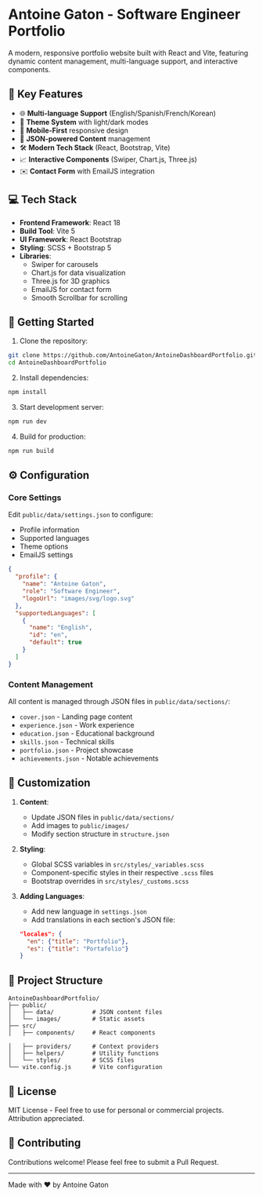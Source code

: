 # Antoine Gaton - Software Engineer Portfolio

A modern, responsive portfolio website built with React and Vite, featuring dynamic content management, multi-language support, and interactive components.

## 🌟 Key Features

- 🌐 **Multi-language Support** (English/Spanish/French/Korean)
- 🎨 **Theme System** with light/dark modes
- 📱 **Mobile-First** responsive design
- 📂 **JSON-powered Content** management
- 🛠 **Modern Tech Stack** (React, Bootstrap, Vite)
- 📈 **Interactive Components** (Swiper, Chart.js, Three.js)
- ✉️ **Contact Form** with EmailJS integration

## 💻 Tech Stack

- **Frontend Framework**: React 18
- **Build Tool**: Vite 5
- **UI Framework**: React Bootstrap 
- **Styling**: SCSS + Bootstrap 5
- **Libraries**: 
  - Swiper for carousels
  - Chart.js for data visualization
  - Three.js for 3D graphics
  - EmailJS for contact form
  - Smooth Scrollbar for scrolling

## 🚀 Getting Started

1. Clone the repository:

```bash
git clone https://github.com/AntoineGaton/AntoineDashboardPortfolio.git
cd AntoineDashboardPortfolio
```


2. Install dependencies:

```bash
npm install
```

3. Start development server:

```bash
npm run dev
```

4. Build for production:

```bash
npm run build
```

## ⚙️ Configuration

### Core Settings
Edit `public/data/settings.json` to configure:
- Profile information
- Supported languages
- Theme options
- EmailJS settings

```json
{
  "profile": {
    "name": "Antoine Gaton",
    "role": "Software Engineer",
    "logoUrl": "images/svg/logo.svg"
  },
  "supportedLanguages": [
    {
      "name": "English",
      "id": "en",
      "default": true
    }
  ]
}
```

### Content Management
All content is managed through JSON files in `public/data/sections/`:

- `cover.json` - Landing page content
- `experience.json` - Work experience
- `education.json` - Educational background
- `skills.json` - Technical skills
- `portfolio.json` - Project showcase
- `achievements.json` - Notable achievements

## 🎨 Customization

1. **Content**: 
   - Update JSON files in `public/data/sections/`
   - Add images to `public/images/`
   - Modify section structure in `structure.json`

2. **Styling**:
   - Global SCSS variables in `src/styles/_variables.scss`
   - Component-specific styles in their respective `.scss` files
   - Bootstrap overrides in `src/styles/_customs.scss`

3. **Adding Languages**:
   - Add new language in `settings.json`
   - Add translations in each section's JSON file:
   ```json
   "locales": {
     "en": {"title": "Portfolio"},
     "es": {"title": "Portafolio"}
   }
   ```

## 📝 Project Structure

```
AntoineDashboardPortfolio/
├── public/
│   ├── data/           # JSON content files
│   └── images/         # Static assets
├── src/
│   ├── components/     # React components

│   ├── providers/      # Context providers
│   ├── helpers/        # Utility functions
│   └── styles/         # SCSS files
└── vite.config.js      # Vite configuration
```

## 📄 License

MIT License - Feel free to use for personal or commercial projects. Attribution appreciated.

## 🤝 Contributing

Contributions welcome! Please feel free to submit a Pull Request.

---

Made with ❤️ by Antoine Gaton
```
